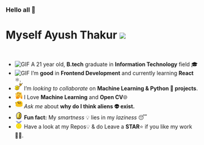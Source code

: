 ### Hello all 👋

# Myself Ayush Thakur&nbsp;<img src="https://github.com/ayush2390/Coder-icon/blob/main/man-technologist-people.gif" width="30px">


<!-- 
    &nbsp; [![HitCount](http://hits.dwyl.com/SatYu26/SatYu26.svg)](http://hits.dwyl.com/SatYu26/SatYu26) 
-->


<br>

- <img alt="GIF" src="https://github.com/ayush2390/graduation-cap/blob/main/graduation-cap-graduate.gif" width="20vw" /> A 21 year old, **B.tech** graduate in **Information Technology** field 🎓
- <img alt="GIF" src="https://github.com/ayush2390/web-development-gif/blob/main/primusdf-primus.gif" width="20vw" /> I’m **good** in **Frontend Development** and currently learning **React**  ⚛.
- <img alt="GIF" src="https://github.com/SatYu26/SatYu26/blob/master/Assets/headbang.gif" width="20vw" /> I’m *looking to collaborate* on **Machine Learning & Python 🐍 projects**.
- <img alt="GIF" src="https://github.com/SatYu26/SatYu26/blob/master/Assets/hmm.gif" width="20vw" /> I Love **Machine Learning** and **Open CV**🌐
- <img alt="GIF" src="https://github.com/SatYu26/SatYu26/blob/master/Assets/happy.gif" width="20vw" /> *Ask me* about **why do I think aliens 👽 exist.**
- <img alt="GIF" src="https://github.com/SatYu26/SatYu26/blob/master/Assets/coin.gif" width="20vw" /> **Fun fact:** My *smartness* 💡 lies in my *laziness* 😴
- <img alt="GIF" src="https://github.com/SatYu26/SatYu26/blob/master/Assets/Medal.gif" width="20vw" /> Have a look at my Repos💡 & do Leave a **STAR**⭐️ if you like my work👨‍💻.
<br>
